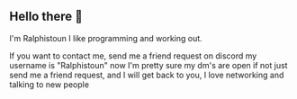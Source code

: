 ## Hello there 👋
I'm Ralphistoun I like programming and working out.

If you want to contact me, send me a friend request on discord my username is "Ralphistoun"
now I'm pretty sure my dm's are open if not just send me a friend request,
and I will get back to you, I love networking and talking to new people
